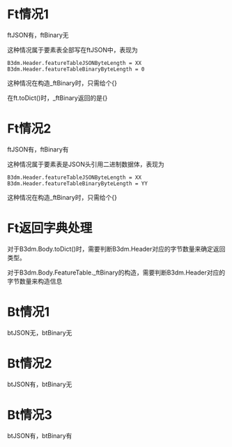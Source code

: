 # Ft情况1

ftJSON有，ftBinary无

这种情况属于要素表全部写在ftJSON中，表现为

``` JS
B3dm.Header.featureTableJSONByteLength = XX
B3dm.Header.featureTableBinaryByteLength = 0
```

这种情况在构造_ftBinary时，只需给个{}

在ft.toDict()时，_ftBinary返回的是{}

# Ft情况2

ftJSON有，ftBinary有

这种情况属于要素表是JSON头引用二进制数据体，表现为

``` JS
B3dm.Header.featureTableJSONByteLength = XX
B3dm.Header.featureTableBinaryByteLength = YY
```

这种情况在构造_ftBinary时，只需给个{}

# Ft返回字典处理

对于B3dm.Body.toDict()时，需要判断B3dm.Header对应的字节数量来确定返回类型。

对于B3dm.Body.FeatureTable._ftBinary的构造，需要判断B3dm.Header对应的字节数量来构造信息

# Bt情况1

btJSON无，btBinary无

# Bt情况2

btJSON有，btBinary无

# Bt情况3

btJSON有，btBinary有